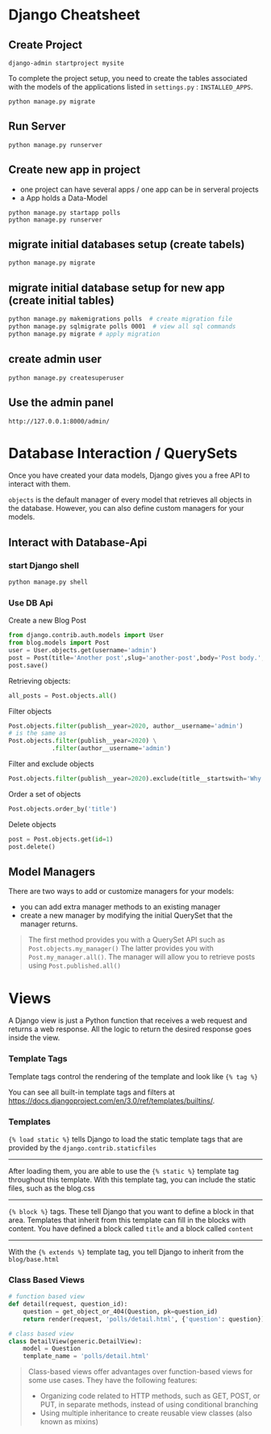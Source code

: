# Django Cheatsheet

## Create Project
```
django-admin startproject mysite
```

To complete the project setup, you need to create the tables associated with the models of the applications listed in `settings.py` : `INSTALLED_APPS`.

```
python manage.py migrate
```

## Run Server
```
python manage.py runserver
```

## Create new app in project
* one project can have several apps / one app can be in serveral projects
* a App holds a Data-Model
```
python manage.py startapp polls
python manage.py runserver
```

## migrate initial databases setup (create tabels)
```
python manage.py migrate
```

## migrate initial database setup for new app (create initial tables)
```bash
python manage.py makemigrations polls  # create migration file
python manage.py sqlmigrate polls 0001  # view all sql commands
python manage.py migrate # apply migration
```

## create admin user
```
python manage.py createsuperuser
```

## Use the admin panel
```
http://127.0.0.1:8000/admin/
```

# Database Interaction / QuerySets

Once you have created your data models, Django gives you a free API to interact with them.

`objects` is the default manager of every model that retrieves all objects in the database. 
However, you can also define custom managers for your models.

## Interact with Database-Api

### start Django shell
```bash
python manage.py shell
```

### Use DB Api 

Create a new Blog Post

```python
from django.contrib.auth.models import User
from blog.models import Post
user = User.objects.get(username='admin')
post = Post(title='Another post',slug='another-post',body='Post body.',author=user)
post.save()
```

Retrieving objects:

```python
all_posts = Post.objects.all()
```

Filter objects

```python
Post.objects.filter(publish__year=2020, author__username='admin')
# is the same as
Post.objects.filter(publish__year=2020) \
            .filter(author__username='admin')
```

Filter and exclude objects
```python
Post.objects.filter(publish__year=2020).exclude(title__startswith='Why')
```

Order a set of objects
```python
Post.objects.order_by('title')
```

Delete objects
```python
post = Post.objects.get(id=1)
post.delete()
```

## Model Managers

There are two ways to add or customize managers for your models: 
* you can add extra manager methods to an existing manager
* create a new manager by modifying the initial QuerySet that the manager returns. 

> The first method provides you with a QuerySet API such as `Post.objects.my_manager()`
> The latter provides you with `Post.my_manager.all()`. 
>The manager will allow you to retrieve posts using `Post.published.all()`

# Views

A Django view is just a Python function that receives a web request and returns a web response. 
All the logic to return the desired response goes inside the view.

### Template Tags

Template tags control the rendering of the template and look like `{% tag %}`

You can see all built-in template tags and filters at https://docs.djangoproject.com/en/3.0/ref/templates/builtins/.

### Templates

`{% load static %}` tells Django to load the static template tags that are provided by the `django.contrib.staticfiles`

---

After loading them, you are able to use the `{% static %}` template tag throughout this template. 
With this template tag, you can include the static files, such as the blog.css

---

`{% block %}` tags. These tell Django that you want to define a block in that area. 
Templates that inherit from this template can fill in the blocks with content. 
You have defined a block called `title` and a block called `content`

---

With the `{% extends %}` template tag, you tell Django to inherit from the `blog/base.html`

### Class Based Views

```python
# function based view
def detail(request, question_id):
    question = get_object_or_404(Question, pk=question_id)
    return render(request, 'polls/detail.html', {'question': question})
```

```python
# class based view
class DetailView(generic.DetailView):
    model = Question
    template_name = 'polls/detail.html'
```

> Class-based views offer advantages over function-based views for some use cases. 
>They have the following features:          
> * Organizing code related to HTTP methods, such as GET, POST, or PUT, in separate methods, instead of using conditional branching
> * Using multiple inheritance to create reusable view classes (also known as mixins)